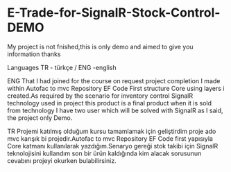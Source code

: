 # E-Trade-for-SignalR-Stock-Control-DEMO
My project is not fnished,this is only demo and aimed to give you information thanks

Languages TR - türkçe / ENG -english

ENG
That I had joined for the course on request project completion I made within Autofac to mvc Repository EF Code First structure Core using layers i created.As required by the scenario for inventory control SignalR technology used in project this product is a final product when it is sold from technology I have two user which will be solved with SignalR as I said, the project only Demo.

TR 
Projemi katılmış olduğum kursu tamamlamak için geliştirdim proje ado mvc karışık bi projedir.Autofac to mvc Repository EF Code first yapısıyla Core katmanı kullanılarak yazdığım.Senaryo gereği stok takibi için SignalR teknolojisini kullandım son bir ürün kaldığında kim alacak sorusunun cevabını projeyi okurken bulabilirsiniz.

